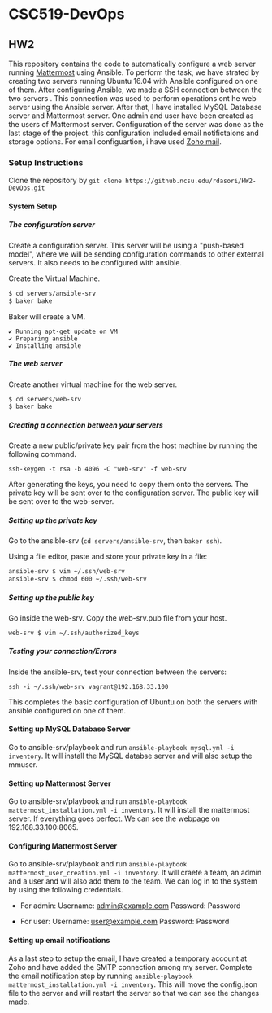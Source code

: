 # CSC519-DevOps
## HW2

This repository contains the code to automatically configure a web server running [Mattermost](https://mattermost.com/) using Ansible. To perform the task, we have strated by creating two servers running Ubuntu 16.04 with Ansible configured on one of them. After configuring Ansible, we made a SSH connection between the two servers . This connection was used to perform operations ont he web server using the Ansible server. After that, I have installed MySQL Database server and Mattermost server. One admin and user have been created as the users of Mattermost server. Configuration of the server was done as the last stage of the project. this configuration included email notifictaions and storage options. For email configuartion, i have used [Zoho mail](https://www.zoho.com/mail/).


### Setup Instructions 

Clone the repository by  ```git clone https://github.ncsu.edu/rdasori/HW2-DevOps.git```

#### System Setup

##### The configuration server

Create a configuration server. This server will be using a "push-based model", where we will be sending configuration commands to other external servers. It also needs to be configured with ansible.

Create the Virtual Machine.

```bash
$ cd servers/ansible-srv
$ baker bake
```

Baker will create a VM.

```
✔ Running apt-get update on VM
✔ Preparing ansible
✔ Installing ansible
```

##### The web server

Create another virtual machine for the web server. 

```bash
$ cd servers/web-srv
$ baker bake
```

##### Creating a connection between your servers

Create a new public/private key pair from the host machine by running the following command.

    ssh-keygen -t rsa -b 4096 -C "web-srv" -f web-srv

After generating the keys, you need to copy them onto the servers. The private key will be sent over to the configuration server. The public key will be sent over to the web-server.

##### Setting up the private key

Go to the ansible-srv (`cd servers/ansible-srv`, then `baker ssh`).

Using a file editor, paste and store your private key in a file:

```bash
ansible-srv $ vim ~/.ssh/web-srv
ansible-srv $ chmod 600 ~/.ssh/web-srv
```

##### Setting up the public key

Go inside the web-srv. Copy the web-srv.pub file from your host.

```bash
web-srv $ vim ~/.ssh/authorized_keys
```

##### Testing your connection/Errors

Inside the ansible-srv, test your connection between the servers:

    ssh -i ~/.ssh/web-srv vagrant@192.168.33.100
This completes the basic configuration of Ubuntu on both the servers with ansible configured on one of them.

#### Setting up MySQL Database Server
Go to ansible-srv/playbook and run ```ansible-playbook mysql.yml -i inventory```.
It will install the MySQL databse server and will also setup the mmuser.

#### Setting up Mattermost Server
Go to ansible-srv/playbook and run ```ansible-playbook mattermost_installation.yml -i inventory```.
It will install the mattermost server. If everything goes perfect. We can see the webpage on 192.168.33.100:8065.

#### Configuring Mattermost Server
Go to ansible-srv/playbook and run ```ansible-playbook mattermost_user_creation.yml -i inventory```.
It will craete a team, an admin and a user and will also add them to the team. We can log in to the system by using the following credentials.

* For admin:
Username: admin@example.com
Password: Password

* For user:
Username: user@example.com
Password: Password

#### Setting up email notifications
As a last step to setup the email, I have created a temporary account at Zoho and have added the SMTP connection among my server.
Complete the email notification step by running ```ansible-playbook mattermost_installation.yml -i inventory```. This will move the config.json file to the server and will restart the server so that we can see the changes made.

